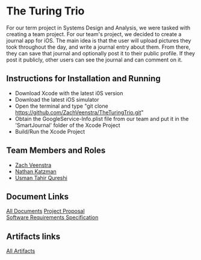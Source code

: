 # The Turing Trio

For our term project in Systems Design and Analysis, we were tasked with creating a team project. For our team's project, we decided to create a journal app for iOS. The main idea is that the user will upload pictures they took throughout the day, and write a journal entry about them. From there, they can save that journal and optionally post it to their public profile. If they post it publicly, other users can see the journal and can comment on it.

## Instructions for Installation and Running

 - Download Xcode with the latest i0S version
 - Download the latest iOS simulator
 - Open the terminal and type "git clone https://github.com/ZachVeenstra/TheTuringTrio.git"
 - Obtain the GoogleService-Info.plist file from our team and put it in the 'SmartJournal' folder of the Xcode Project
 - Build/Run the Xcode Project

## Team Members and Roles

* [Zach Veenstra](https://github.com/ZachVeenstra/Portfolio)
* [Nathan Katzman](https://github.com/Katzmann835/CIS641-HW2-katzman)
* [Usman Tahir Qureshi](https://github.com/UsmanQT/CIS641-HW2-Qureshi)

## Document Links
[All Documents](https://github.com/ZachVeenstra/TheTuringTrio/tree/main/docs) 
[Project Proposal](https://github.com/ZachVeenstra/TheTuringTrio/blob/main/docs/proposal-template.md)  
[Software Requirements Specification](https://github.com/ZachVeenstra/TheTuringTrio/blob/main/docs/software_requirements_specification.md)  

## Artifacts links 
[All Artifacts](https://github.com/ZachVeenstra/TheTuringTrio/tree/main/artifacts) 